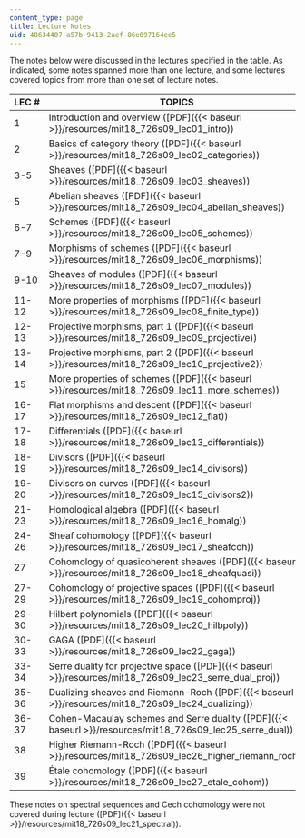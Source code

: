```yaml
---
content_type: page
title: Lecture Notes
uid: 48634407-a57b-9413-2aef-86e097164ee5
---
```


The notes below were discussed in the lectures specified in the table. As indicated, some notes spanned more than one lecture, and some lectures covered topics from more than one set of lecture notes.

| LEC # | TOPICS |
| --- | --- |
| 1 | Introduction and overview ([PDF]({{< baseurl >}}/resources/mit18_726s09_lec01_intro)) |
| 2 | Basics of category theory ([PDF]({{< baseurl >}}/resources/mit18_726s09_lec02_categories)) |
| 3-5 | Sheaves ([PDF]({{< baseurl >}}/resources/mit18_726s09_lec03_sheaves)) |
| 5 | Abelian sheaves ([PDF]({{< baseurl >}}/resources/mit18_726s09_lec04_abelian_sheaves)) |
| 6-7 | Schemes ([PDF]({{< baseurl >}}/resources/mit18_726s09_lec05_schemes)) |
| 7-9 | Morphisms of schemes ([PDF]({{< baseurl >}}/resources/mit18_726s09_lec06_morphisms)) |
| 9-10 | Sheaves of modules ([PDF]({{< baseurl >}}/resources/mit18_726s09_lec07_modules)) |
| 11-12 | More properties of morphisms ([PDF]({{< baseurl >}}/resources/mit18_726s09_lec08_finite_type)) |
| 12-13 | Projective morphisms, part 1 ([PDF]({{< baseurl >}}/resources/mit18_726s09_lec09_projective)) |
| 13-14 | Projective morphisms, part 2 ([PDF]({{< baseurl >}}/resources/mit18_726s09_lec10_projective2)) |
| 15 | More properties of schemes ([PDF]({{< baseurl >}}/resources/mit18_726s09_lec11_more_schemes)) |
| 16-17 | Flat morphisms and descent ([PDF]({{< baseurl >}}/resources/mit18_726s09_lec12_flat)) |
| 17-18 | Differentials ([PDF]({{< baseurl >}}/resources/mit18_726s09_lec13_differentials)) |
| 18-19 | Divisors ([PDF]({{< baseurl >}}/resources/mit18_726s09_lec14_divisors)) |
| 19-20 | Divisors on curves ([PDF]({{< baseurl >}}/resources/mit18_726s09_lec15_divisors2)) |
| 21-23 | Homological algebra ([PDF]({{< baseurl >}}/resources/mit18_726s09_lec16_homalg)) |
| 24-26 | Sheaf cohomology ([PDF]({{< baseurl >}}/resources/mit18_726s09_lec17_sheafcoh)) |
| 27 | Cohomology of quasicoherent sheaves ([PDF]({{< baseurl >}}/resources/mit18_726s09_lec18_sheafquasi)) |
| 27-29 | Cohomology of projective spaces ([PDF]({{< baseurl >}}/resources/mit18_726s09_lec19_cohomproj)) |
| 29-30 | Hilbert polynomials ([PDF]({{< baseurl >}}/resources/mit18_726s09_lec20_hilbpoly)) |
| 30-33 | GAGA ([PDF]({{< baseurl >}}/resources/mit18_726s09_lec22_gaga)) |
| 33-34 | Serre duality for projective space ([PDF]({{< baseurl >}}/resources/mit18_726s09_lec23_serre_dual_proj)) |
| 35-36 | Dualizing sheaves and Riemann-Roch ([PDF]({{< baseurl >}}/resources/mit18_726s09_lec24_dualizing)) |
| 36-37 | Cohen-Macaulay schemes and Serre duality ([PDF]({{< baseurl >}}/resources/mit18_726s09_lec25_serre_dual)) |
| 38 | Higher Riemann-Roch ([PDF]({{< baseurl >}}/resources/mit18_726s09_lec26_higher_riemann_roch)) |
| 39 | Étale cohomology ([PDF]({{< baseurl >}}/resources/mit18_726s09_lec27_etale_cohom)) 

These notes on spectral sequences and Cech cohomology were not covered during lecture ([PDF]({{< baseurl >}}/resources/mit18_726s09_lec21_spectral)).